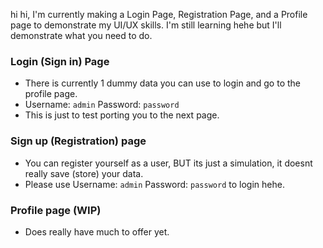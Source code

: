 hi hi, I'm currently making a Login Page, Registration Page, and a Profile page to demonstrate my UI/UX skills. I'm still learning hehe but I'll demonstrate what you need to do.

### Login (Sign in) Page
- There is currently 1 dummy data you can use to login and go to the profile page.
- Username: `admin` Password: `password`
- This is just to test porting you to the next page.

### Sign up (Registration) page
- You can register yourself as a user, BUT its just a simulation, it doesnt really save (store) your data.
- Please use Username: `admin` Password: `password` to login hehe.

### Profile page (WIP)
- Does really have much to offer yet.
